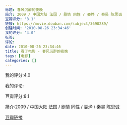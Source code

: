 ```yaml
---
标题: 春风沉醉的夜晚
简介: 2009 / 中国大陆 法国 / 剧情 同性 / 娄烨 / 秦昊 陈思诚
豆瓣评分: '8.1'
链接: https://movie.douban.com/subject/3690289/
创建时间: '2010-08-26 23:34:46'
我的评分: '4.0'
标签:
评论:
date: 2010-08-26 23:34:46
title: 看了电影 - 春风沉醉的夜晚
tags: [电影]
categories: []
---
```


我的评分:4.0

我的评论:

豆瓣评分:8.1

简介:2009 / 中国大陆 法国 / 剧情 同性 / 娄烨 / 秦昊 陈思诚

[豆瓣链接](https://movie.douban.com/subject/3690289/)

